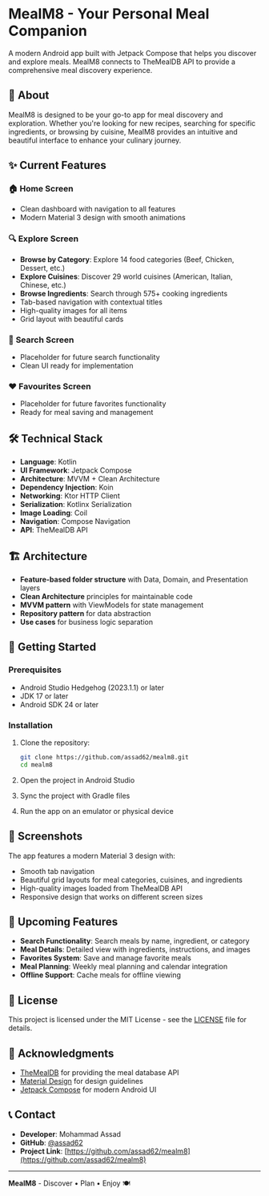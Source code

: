 # MealM8 - Your Personal Meal Companion

A modern Android app built with Jetpack Compose that helps you discover and explore meals. MealM8 connects to TheMealDB API to provide a comprehensive meal discovery experience.

## 🎯 About

MealM8 is designed to be your go-to app for meal discovery and exploration. Whether you're looking for new recipes, searching for specific ingredients, or browsing by cuisine, MealM8 provides an intuitive and beautiful interface to enhance your culinary journey.

## ✨ Current Features

### 🏠 **Home Screen**
- Clean dashboard with navigation to all features
- Modern Material 3 design with smooth animations

### 🔍 **Explore Screen** 
- **Browse by Category**: Explore 14 food categories (Beef, Chicken, Dessert, etc.)
- **Explore Cuisines**: Discover 29 world cuisines (American, Italian, Chinese, etc.)
- **Browse Ingredients**: Search through 575+ cooking ingredients
- Tab-based navigation with contextual titles
- High-quality images for all items
- Grid layout with beautiful cards

### 🔎 **Search Screen**
- Placeholder for future search functionality
- Clean UI ready for implementation

### ❤️ **Favourites Screen**
- Placeholder for future favorites functionality
- Ready for meal saving and management

## 🛠️ Technical Stack

- **Language**: Kotlin
- **UI Framework**: Jetpack Compose
- **Architecture**: MVVM + Clean Architecture
- **Dependency Injection**: Koin
- **Networking**: Ktor HTTP Client
- **Serialization**: Kotlinx Serialization
- **Image Loading**: Coil
- **Navigation**: Compose Navigation
- **API**: TheMealDB API

## 🏗️ Architecture

- **Feature-based folder structure** with Data, Domain, and Presentation layers
- **Clean Architecture** principles for maintainable code
- **MVVM pattern** with ViewModels for state management
- **Repository pattern** for data abstraction
- **Use cases** for business logic separation

## 🚀 Getting Started

### Prerequisites
- Android Studio Hedgehog (2023.1.1) or later
- JDK 17 or later
- Android SDK 24 or later

### Installation
1. Clone the repository:
   ```bash
   git clone https://github.com/assad62/mealm8.git
   cd mealm8
   ```

2. Open the project in Android Studio
3. Sync the project with Gradle files
4. Run the app on an emulator or physical device

## 📱 Screenshots

The app features a modern Material 3 design with:
- Smooth tab navigation
- Beautiful grid layouts for meal categories, cuisines, and ingredients
- High-quality images loaded from TheMealDB API
- Responsive design that works on different screen sizes

## 🔮 Upcoming Features

- **Search Functionality**: Search meals by name, ingredient, or category
- **Meal Details**: Detailed view with ingredients, instructions, and images
- **Favorites System**: Save and manage favorite meals
- **Meal Planning**: Weekly meal planning and calendar integration
- **Offline Support**: Cache meals for offline viewing

## 📄 License

This project is licensed under the MIT License - see the [LICENSE](LICENSE) file for details.

## 🙏 Acknowledgments

- [TheMealDB](https://www.themealdb.com/) for providing the meal database API
- [Material Design](https://material.io/) for design guidelines
- [Jetpack Compose](https://developer.android.com/jetpack/compose) for modern Android UI

## 📞 Contact

- **Developer**: Mohammad Assad
- **GitHub**: [@assad62](https://github.com/assad62)
- **Project Link**: [https://github.com/assad62/mealm8](https://github.com/assad62/mealm8)

---

**MealM8** - Discover • Plan • Enjoy 🍽️